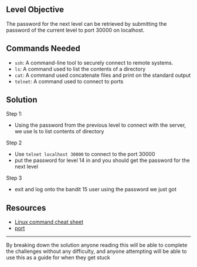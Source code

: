 ## **Level Objective**

The password for the next level can be retrieved by submitting the password of the current level to port 30000 on localhost.

## **Commands Needed**

- `ssh`: A command-line tool to securely connect to remote systems.
- `ls`: A command used to list the contents of a directory
- `cat`: A command used concatenate files and print on the standard output
- `telnet`: A command used to connect to ports

## **Solution**

Step 1:
- Using the password from the previous level to connect with the server, we  use ls to list contents of directory

Step 2
- Use `telnet localhost 30000` to connect to the port 30000
- put the password for level 14 in and you should get the password for the next level

Step 3
- exit and log onto the bandit 15  user using the password we just got


## **Resources**
- [Linux command cheat sheet](https://www.geeksforgeeks.org/linux-commands-cheat-sheet/)
- [port](https://en.wikipedia.org/wiki/Port_(computer_networking))


***

By breaking down the solution anyone reading this will be able to complete the challenges without any difficulty, and anyone attempting will be able to use this as a guide for when they get stuck